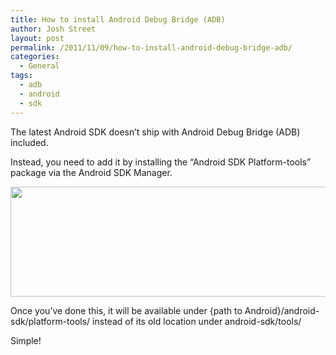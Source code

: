 ```yaml
---
title: How to install Android Debug Bridge (ADB)
author: Josh Street
layout: post
permalink: /2011/11/09/how-to-install-android-debug-bridge-adb/
categories:
  - General
tags:
  - adb
  - android
  - sdk
---
```

The latest Android SDK doesn&#8217;t ship with Android Debug Bridge (ADB) included.

Instead, you need to add it by installing the &#8220;Android SDK Platform-tools&#8221; package via the Android SDK Manager.

<img src="http://josh.st/blog/wp-content/2011/08/android-sdk-platform-tools.png" alt="" title="Install Android SDK platform-tools" width="613" height="176" />

Once you&#8217;ve done this, it will be available under {path to Android}/android-sdk/platform-tools/ instead of its old location under android-sdk/tools/

Simple!